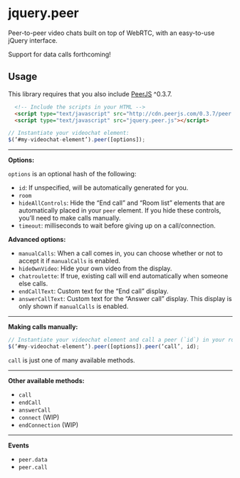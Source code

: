 # jquery.peer

Peer-to-peer video chats built on top of WebRTC, with an easy-to-use jQuery interface.

Support for data calls forthcoming!

## Usage

This library requires that you also include [PeerJS](https://github.com/peers/peerjs) ^0.3.7.

```html
  <!-- Include the scripts in your HTML -->
  <script type="text/javascript" src="http://cdn.peerjs.com/0.3.7/peer.min.js"></script>
  <script type="text/javascript" src="jquery.peer.js"></script>
```

```javascript
// Instantiate your videochat element:
$(‘#my-videochat-element’).peer([options]);
```

---

**Options:**

`options` is an optional hash of the following:

- `id`: If unspecified, will be automatically generated for you.
- `room`
- `hideAllControls`: Hide the “End call” and “Room list” elements that are automatically placed in your `peer` element. If you hide these controls, you’ll need to make calls manually.
- `timeout`: milliseconds to wait before giving up on a call/connection.

**Advanced options:**

- `manualCalls`: When a call comes in, you can choose whether or not to accept it if `manualCalls` is enabled.
- `hideOwnVideo`: Hide your own video from the display.
- `chatroulette`: If true, existing call will end automatically when someone else calls.
- `endCallText`: Custom text for the “End call” display.
- `answerCallText`: Custom text for the “Answer call” display. This display is only shown if `manualCalls` is enabled.

---

**Making calls manually:**

```javascript
// Instantiate your videochat element and call a peer (`id`) in your room manually:
$(‘#my-videochat-element’).peer([options]).peer(‘call’, id);
```

`call` is just one of many available methods.

---

**Other available methods:**

- `call`
- `endCall`
- `answerCall`
- `connect` (WIP)
- `endConnection` (WIP)

---

**Events**

- `peer.data`
- `peer.call`

